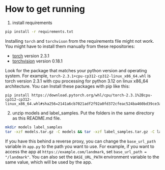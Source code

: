 # How to get running
1. install requirements 
```bash
pip install -r requirements.txt
```
 Installing `torch` and `torchvison` from the requirements file might not work. You might have to install them manually from these repositories: 
 - [torch](https://download.pytorch.org/whl/torch/) version 2.3.1
 - [torchvision](https://download.pytorch.org/whl/torchvision/) version 0.18.1

 Look for the package that matches your python version and operating system. For example, `torch-2.3.1+cpu-cp312-cp312-linux_x86_64.whl` is torch version 2.3.1 with cpu processing for python 3.12 on linux x86_64 architecture. You can Install these packages with pip like this:
```
pip install https://download.pytorch.org/whl/cpu/torch-2.3.1%2Bcpu-cp312-cp312-linux_x86_64.whl#sha256=2141a6cb7021adf2f92a0fd372cfeac524ba460bd39ce3a641d30a561e41f69a
```
2. unzip models and label_samples. Put the folders in the same directory as this README.md file.
```bash
mkdir models label_samples
tar -xzf models.tar.gz -C models && tar -xzf label_samples.tar.gz -C label_samples
```

If you have this behind a reverse proxy, you can change the `base_url_path` variable in `app.py` to the path you want to use. For example, if you want to access the app at `https://example.com/landmark`, set `base_url_path = "/landmark"`.
You can also set the `BASE_URL_PATH` environment variable to the same value, which will be used by the app.
